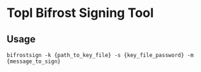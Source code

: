 # Topl Bifrost Signing Tool

## Usage

`bifrostsign -k {path_to_key_file} -s {key_file_password} -m {message_to_sign}`
